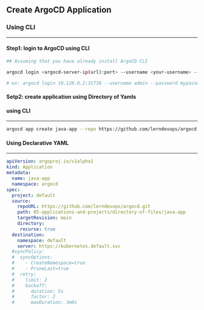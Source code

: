 ## Create ArgoCD Application 

### Using CLI 
---
#### Step1: login to ArgoCD using CLI 
```sh
## Assuming that you have already install ArgoCD CLI

argocd login <argocd-server-ip(url):port> --username <your-username> --password <your-pass>

# ex: argocd login 10.128.0.2:31738 --username admin --password mypassword
```
#### Setp2: create application using Directory of Yamls

#### using CLI 
---
```sh 
argocd app create java-app --repo https://github.com/lerndevops/argocd.git --path 05-applications-and-projects/directory-of-files/java-app --dest-server https://kubernetes.default.svc --dest-namespace default
```
#### Using Declarative YAML 
---
```yaml
apiVersion: argoproj.io/v1alpha1
kind: Application
metadata:
  name: java-app
  namespace: argocd
spec:
  project: default
  source:
    repoURL: https://github.com/lerndevops/argocd.git
    path: 05-applications-and-projects/directory-of-files/java-app
    targetRevision: main
    directory:
     recurse: true
  destination:
    namespace: default
    server: https://kubernetes.default.svc
  #syncPolicy:
  #  syncOptions:
  #    - CreateNamespace=true
  #    - PruneLast=true
  #  retry:
  #    limit: 2
  #    backoff:
  #      duration: 5s
  #      factor: 2
  #      maxDuration: 3m0s
```